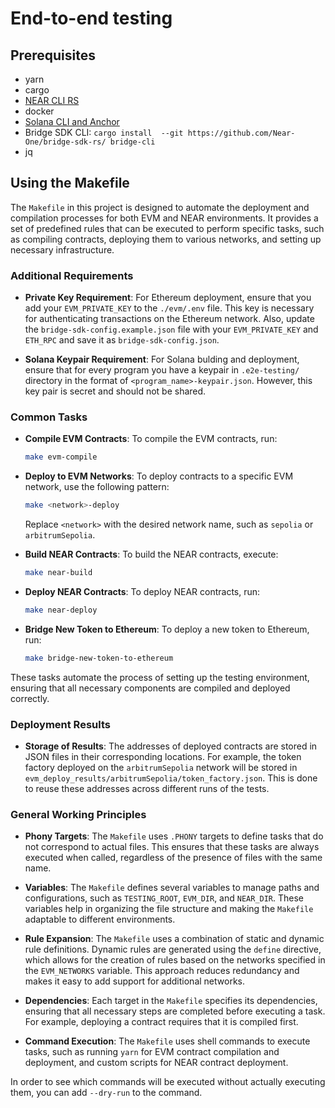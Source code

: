 # End-to-end testing

## Prerequisites

- yarn
- cargo
- [NEAR CLI RS](https://github.com/near/near-cli-rs)
- docker
- [Solana CLI and Anchor](https://solana.com/docs/intro/installation)
- Bridge SDK CLI: `cargo install  --git https://github.com/Near-One/bridge-sdk-rs/ bridge-cli`
- jq

## Using the Makefile

The `Makefile` in this project is designed to automate the deployment and compilation processes for both EVM and NEAR environments. It provides a set of predefined rules that can be executed to perform specific tasks, such as compiling contracts, deploying them to various networks, and setting up necessary infrastructure.


### Additional Requirements

- **Private Key Requirement**: For Ethereum deployment, ensure that you add your `EVM_PRIVATE_KEY` to the `./evm/.env` file. This key is necessary for authenticating transactions on the Ethereum network. Also, update the `bridge-sdk-config.example.json` file with your `EVM_PRIVATE_KEY` and `ETH_RPC` and save it as `bridge-sdk-config.json`.

- **Solana Keypair Requirement**: For Solana bulding and deployment, ensure that for every program you have a keypair in `.e2e-testing/` directory in the format of `<program_name>-keypair.json`. However, this key pair is secret and should not be shared.


### Common Tasks

- **Compile EVM Contracts**: To compile the EVM contracts, run:
  ```bash
  make evm-compile
  ```

- **Deploy to EVM Networks**: To deploy contracts to a specific EVM network, use the following pattern:
  ```bash
  make <network>-deploy
  ```
  Replace `<network>` with the desired network name, such as `sepolia` or `arbitrumSepolia`.

- **Build NEAR Contracts**: To build the NEAR contracts, execute:
  ```bash
  make near-build
  ```

- **Deploy NEAR Contracts**: To deploy NEAR contracts, run:
  ```bash
  make near-deploy
  ```

- **Bridge New Token to Ethereum**: To deploy a new token to Ethereum, run:
  ```bash
  make bridge-new-token-to-ethereum
  ```

These tasks automate the process of setting up the testing environment, ensuring that all necessary components are compiled and deployed correctly.

### Deployment Results

- **Storage of Results**: The addresses of deployed contracts are stored in JSON files in their corresponding locations. For example, the token factory deployed on the `arbitrumSepolia` network will be stored in `evm_deploy_results/arbitrumSepolia/token_factory.json`. This is done to reuse these addresses across different runs of the tests.

### General Working Principles

- **Phony Targets**: The `Makefile` uses `.PHONY` targets to define tasks that do not correspond to actual files. This ensures that these tasks are always executed when called, regardless of the presence of files with the same name.

- **Variables**: The `Makefile` defines several variables to manage paths and configurations, such as `TESTING_ROOT`, `EVM_DIR`, and `NEAR_DIR`. These variables help in organizing the file structure and making the `Makefile` adaptable to different environments.

- **Rule Expansion**: The `Makefile` uses a combination of static and dynamic rule definitions. Dynamic rules are generated using the `define` directive, which allows for the creation of rules based on the networks specified in the `EVM_NETWORKS` variable. This approach reduces redundancy and makes it easy to add support for additional networks.

- **Dependencies**: Each target in the `Makefile` specifies its dependencies, ensuring that all necessary steps are completed before executing a task. For example, deploying a contract requires that it is compiled first.

- **Command Execution**: The `Makefile` uses shell commands to execute tasks, such as running `yarn` for EVM contract compilation and deployment, and custom scripts for NEAR contract deployment.

In order to see which commands will be executed without actually executing them, you can add `--dry-run` to the command.